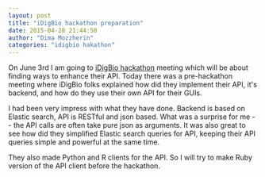 ```yaml
---
layout: post
title: "iDigBio hackathon preparation"
date: 2015-04-28 21:44:50
author: "Dima Mozzherin"
categories: "idigbio hakathon"
---
```


On June 3rd I am going to [iDigBio hackathon][idig] meeting which will be about finding
ways to enhance their API. Today there was a pre-hackathon meeting where
iDigBio folks explained how did they implement their API, it's backend, and
how do they use their own API for their GUIs.

I had been very impress with what they have done. Backend is based on Elastic
search, API is RESTful and json based. What was a surprise for me -- the API
calls are often take pure json as arguments. It was also great to see how did
they simplified Elastic search queries for API, keeping their API queries
simple and powerful at the same time.

They also made Python and R clients for the API. So I will try to make Ruby
version of the API client before the hackathon.

[idig]: https://github.com/idigbio-api-hackathon/HackathonCentral/wiki
